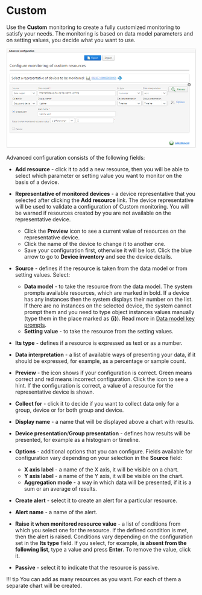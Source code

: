 # Custom

Use the **Custom** monitoring to create a fully customized monitoring to satisfy your needs. The monitoring is based on data model parameters and on setting values, you decide what you want to use.

![Monitoring - Custom](images/Custom_monitoring.png "Monitoring - Custom")

Advanced configuration consists of the following fields:

 * **Add resource** - click it to add a new resource, then you will be able to select which parameter or setting value you want to monitor on the basis of a device.
 * **Representative of monitored devices** - a device representative that you selected after clicking the **Add resource** link. The device representative will be used to validate a configuration of Custom monitoring. You will be warned if resources created by you are not available on the representative device.

   * Click the **Preview** icon to see a current value of resources on the representative device.
   * Click the name of the device to change it to another one.
   * Save your configuration first, otherwise it will be lost. Click the blue arrow to go to **Device inventory** and see the device details.

 * **Source** - defines if the resource is taken from the data model or from setting values. Select:

   * **Data model** - to take the resource from the data model. The system prompts available resources, which are marked in bold. If a device has any instances then the system displays their number on the list. If there are no instances on the selected device, the system cannot prompt them and you need to type object instances values manually (type them in the place marked as **{i}**). Read more in [Data model key prompts](../../../Device_management/Device_operations/Tasks/Task_Configuration.html#data-model-key-prompts).
   * **Setting value** - to take the resource from the setting values.

 * **Its type** - defines if a resource is expressed as text or as a number.
 * **Data interpretation** - a list of available ways of presenting your data, if it should be expressed, for example, as a percentage or sample count.
 * **Preview** - the icon shows if your configuration is correct. Green means correct and red means incorrect configuration. Click the icon to see a hint. If the configuration is correct, a value of a resource for the representative device is shown.
 * **Collect for** - click it to decide if you want to collect data only for a group, device or for both group and device.
 * **Display name** - a name that will be displayed above a chart with results.
 * **Device presentation**/**Group presentation** - defines how results will be presented, for example as a histogram or timeline.
 * **Options** - additional options that you can configure. Fields available for configuration vary depending on your selection in the **Source** field:

   * **X axis label** - a name of the X axis, it will be visible on a chart.
   * **Y axis label** - a name of the Y axis, it will be visible on the chart.
   * **Aggregation mode** - a way in which data will be presented, if it is a sum or an average of results.

 * **Create alert** - select it to create an alert for a particular resource.
 * **Alert name** - a name of the alert.
 * **Raise it when monitored resource value** - a list of conditions from which you select one for the resource. If the defined condition is met, then the alert is raised. Conditions vary depending on the configuration set in the **Its type** field. If you select, for example, **is absent from the following list**, type a value and press **Enter**. To remove the value, click it.
 * **Passive** - select it to indicate that the resource is passive.

!!! tip
    You can add as many resources as you want. For each of them a separate chart will be created.
